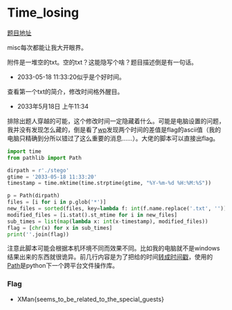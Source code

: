 # Time_losing

[题目地址](https://adworld.xctf.org.cn/challenges/details?hash=6dda569a-1f8b-11ed-abf3-fa163e4fa609)

misc每次都能让我大开眼界。

附件是一堆空的txt。空的txt？这能隐写个啥？题目描述倒是有一句话。

- 2033-05-18 11:33:20似乎是个好时间。

查看第一个txt的简介，修改时间格外醒目。

- 2033年5月18日 上午11:34

排除出题人穿越的可能，这个修改时间一定隐藏着什么。可能是电脑设置的问题，我并没有发现怎么藏的，倒是看了[wp](https://blog.csdn.net/l2872253606/article/details/126807005)发现两个时间的差值是flag的ascii值（我的电脑只精确到分所以错过了这么重要的消息……）。大佬的脚本可以直接出flag。

```python
import time
from pathlib import Path

dirpath = r'./stego'
gtime = '2033-05-18 11:33:20'
timestamp = time.mktime(time.strptime(gtime, "%Y-%m-%d %H:%M:%S"))

p = Path(dirpath)
files = [i for i in p.glob('*')]
new_files = sorted(files, key=lambda f: int(f.name.replace('.txt', '')))
modified_files = [i.stat().st_mtime for i in new_files]
sub_times = list(map(lambda x: int(x-timestamp), modified_files))
flag = [chr(x) for x in sub_times]
print(''.join(flag))
```

注意此脚本可能会根据本机环境不同而效果不同。比如我的电脑就不是windows结果出来的东西就很诡异。前几行内容是为了把给的时间[转成时间戳](https://blog.csdn.net/google19890102/article/details/51355282)，使用的[Path](https://blog.csdn.net/kittyzc/article/details/106462397)是python下一个跨平台文件操作库。

### Flag
- XMan{seems_to_be_related_to_the_special_guests}